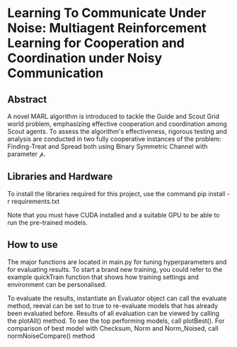 # Learning To Communicate Under Noise: Multiagent Reinforcement Learning for Cooperation and Coordination under Noisy Communication

## Abstract

A novel MARL algorithm is introduced to tackle the Guide and Scout Grid world problem, emphasizing effective cooperation and coordination among Scout agents. To assess the algorithm's effectiveness, rigorous testing and analysis are conducted in two fully cooperative instances of the problem: Finding-Treat and Spread both using Binary Symmetric Channel with parameter 𝓅.

## Libraries and Hardware

To install the libraries required for this project, use the command pip install -r requirements.txt

Note that you must have CUDA installed and a suitable GPU to be able to run the pre-trained models.

## How to use

The major functions are located in main.py for tuning hyperparameters and for evaluating results. To start a brand new training, you could refer to the example quickTrain function that shows how training settings and environment can be personalised.

To evaluate the results, instantiate an Evaluator object can call the evaluate method, reeval can be set to true to re-evaluate models that has already been evaluated before. Results of all evaluation can be viewed by calling the plotAll() method. To see the top performing models, call plotBest(). For comparison of best model with Checksum, Norm and Norm_Noised, call normNoiseCompare() method
